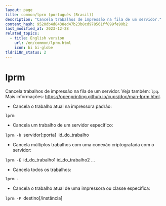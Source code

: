 ```yaml
---
layout: page
title: common/lprm (português (Brasil))
description: "Cancela trabalhos de impressão na fila de um servidor."
content_hash: 9520db4d8438ed47b23b8cd978561ff899fe90b2
last_modified_at: 2023-12-28
related_topics:
  - title: English version
    url: /en/common/lprm.html
    icon: bi bi-globe
tldri18n_status: 2
---
```

# lprm

Cancela trabalhos de impressão na fila de um servidor.
Veja também: `lpq`.
Mais informações: <https://openprinting.github.io/cups/doc/man-lprm.html>.

- Cancela o trabalho atual na impressora padrão:

`lprm`

- Cancela um trabalho de um servidor específico:

`lprm -h `<span class="tldr-var badge badge-pill bg-dark-lm bg-white-dm text-white-lm text-dark-dm font-weight-bold">servidor[:porta]</span>` `<span class="tldr-var badge badge-pill bg-dark-lm bg-white-dm text-white-lm text-dark-dm font-weight-bold">id_do_trabalho</span>

- Cancela múltiplos trabalhos com uma conexão criptografada com o servidor:

`lprm -E `<span class="tldr-var badge badge-pill bg-dark-lm bg-white-dm text-white-lm text-dark-dm font-weight-bold">id_do_trabalho1 id_do_trabalho2 ...</span>

- Cancela todos os trabalhos:

`lprm -`

- Cancela o trabalho atual de uma impressora ou classe específica:

`lprm -P `<span class="tldr-var badge badge-pill bg-dark-lm bg-white-dm text-white-lm text-dark-dm font-weight-bold">destino[/instância]</span>
